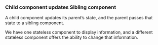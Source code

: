 ### Child component updates Sibling component

A child component updates its parent’s state, and the parent passes that state to a sibling component. 

We have one stateless component to display information, and a different stateless component offers the ability to change that information.